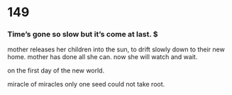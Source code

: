 # 149

### Time’s gone so slow but it’s come at last. $

mother releases her children into the sun, to drift slowly down to their new home. mother has done all she can. now she will watch and wait.

on the first day of the new world.

miracle of miracles
only one seed
could not take root.